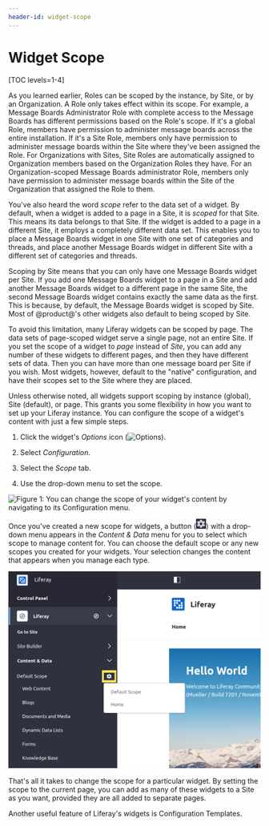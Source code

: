 ```yaml
---
header-id: widget-scope
---
```


# Widget Scope

[TOC levels=1-4]

As you learned earlier, Roles can be scoped by the instance, by Site, or by an
Organization. A Role only takes effect within its scope. For example, a Message
Boards Administrator Role with complete access to the Message Boards has
different permissions based on the Role's scope. If it's a global Role, members
have permission to administer message boards across the entire installation. If
it's a Site Role, members only have permission to administer message boards
within the Site where they've been assigned the Role. For Organizations with
Sites, Site Roles are automatically assigned to Organization members based on
the Organization Roles they have. For an Organization-scoped Message Boards
administrator Role, members only have permission to administer message boards
within the Site of the Organization that assigned the Role to them. 

You've also heard the word *scope* refer to the data set of a widget. By 
default, when a widget is added to a page in a Site, it is *scoped* for that 
Site. This means its data belongs to that Site. If the widget is added to a page
in a different Site, it employs a completely different data set. This enables
you to place a Message Boards widget in one Site with one set of categories and
threads, and place another Message Boards widget in different Site with
a different set of categories and threads.

Scoping by Site means that you can only have one Message Boards widget per 
Site. If you add one Message Boards widget to a page in a Site and add another 
Message Boards widget to a different page in the same Site, the second Message 
Boards widget contains exactly the same data as the first. This is because, by 
default, the Message Boards widget is scoped by Site. Most of @product@'s other 
widgets also default to being scoped by Site.

To avoid this limitation, many Liferay widgets can be scoped by page. The data 
sets of page-scoped widget serve a single page, not an entire Site. If you set 
the scope of a widget to *page* instead of *Site*, you can add any number of 
these widgets to different pages, and then they have different sets of data.
Then you can have more than one message board per Site if you wish. Most
widgets, however, default to the "native" configuration, and have their scopes
set to the Site where they are placed.

Unless otherwise noted, all widgets support scoping by instance (global), Site
(default), or page. This grants you some flexibility in how you want to set up
your Liferay instance. You can configure the scope of a widget's content with just a few
simple steps.

1.  Click the widget's *Options* icon (![Options](../../../../images/icon-app-options.png)).

2.  Select *Configuration*.

3.  Select the *Scope* tab.

4.  Use the drop-down menu to set the scope.

![Figure 1: You can change the scope of your widget's content by navigating to its Configuration menu.](../../../../images/changing-widget-scope.png)

Once you've created a new scope for widgets, a button (![Scope drop-down icon](../../../../images/icon-cog.png)) with a drop-down menu appears in the *Content & Data* menu for you to select which scope to manage content for. You can choose the default scope or any new scopes you created for your widgets. Your selection changes the content that appears when you manage each type.

![Figure 2: Use the drop-down menu under Content & Data to determine which scope to manage content for.](../../../../images/widget-scope-drop-down-menu.png)

That's all it takes to change the scope for a particular widget. By setting the 
scope to the current page, you can add as many of these widgets to a Site as 
you want, provided they are all added to separate pages. 

Another useful feature of Liferay's widgets is Configuration Templates. 
